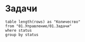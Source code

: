# Задачи
```dataview 
table length(rows) as "Количество"
from "01.Управление/01.Задачи"
where status
group by status
```
